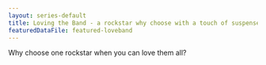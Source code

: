 ```yaml
---
layout: series-default
title: Loving the Band - a rockstar why choose with a touch of suspense
featuredDataFile: featured-loveband
---
```

Why choose one rockstar when you can love them all?